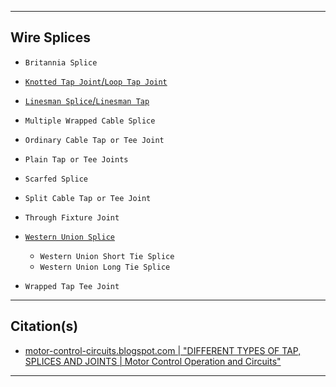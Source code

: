 <!-- https://github.com/mcavallo-git/Coding/blob/main/hardware/wire-splices.md -->

***

## Wire Splices

- `Britannia Splice`

- [`Knotted Tap Joint`/`Loop Tap Joint`](https://electriciantraining.tpub.com/14176/css/Knotted-Tap-Joint-48.htm)

- [`Linesman Splice`/`Linesman Tap`](https://www.onallcylinders.com/2022/01/09/the-linemans-splice-how-to-make-reliable-electrical-connections-in-your-vehicles-wiring-harness-in-6-steps)

- `Multiple Wrapped Cable Splice`

- `Ordinary Cable Tap or Tee Joint`

- `Plain Tap or Tee Joints`

- `Scarfed Splice`

- `Split Cable Tap or Tee Joint`

- `Through Fixture Joint`

- [`Western Union Splice`](https://constructionmanuals.tpub.com/14027/css/Western-Union-Splice-122.htm)
  - `Western Union Short Tie Splice`
  - `Western Union Long Tie Splice`

- `Wrapped Tap Tee Joint`


***

## Citation(s)

- [motor-control-circuits.blogspot.com  |  "DIFFERENT TYPES OF TAP, SPLICES AND JOINTS | Motor Control Operation and Circuits"](https://motor-control-circuits.blogspot.com/2018/09/different-types-of-tap-splices-and.html)

***